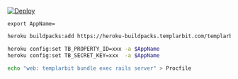 [![Deploy](https://www.herokucdn.com/deploy/button.svg)](https://heroku.com/deploy?template=https://github.com/sotayamashita/try-templarbit-buildpack.git)

```
export AppName=
```

```bash
heroku buildpacks:add https://heroku-buildpacks.templarbit.com/templarbit-agent-v4.tar.gz -a $AppName
```

```bash
heroku config:set TB_PROPERTY_ID=xxx -a $AppName
heroku config:set TB_SECRET_KEY=xxx  -a $AppName
```

```bash
echo "web: templarbit bundle exec rails server" > Procfile
```
